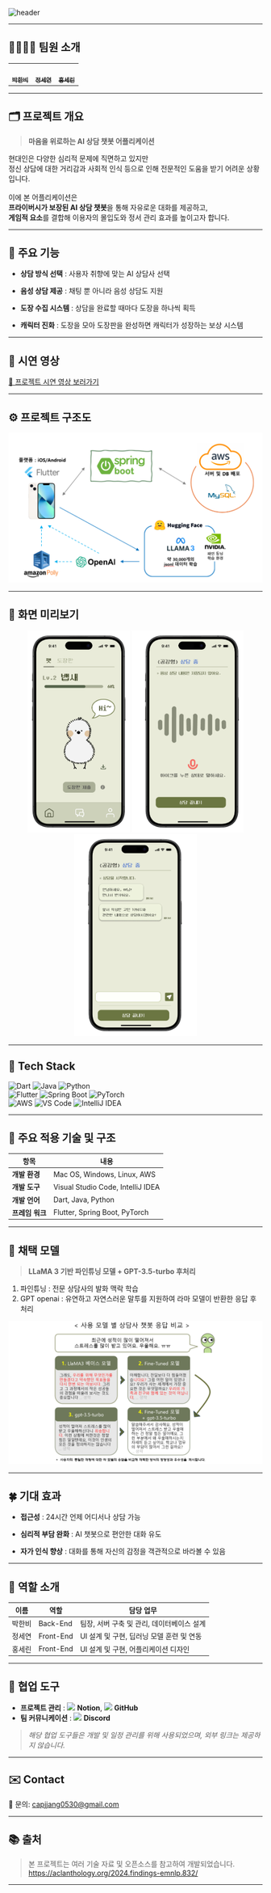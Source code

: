![header](https://capsule-render.vercel.app/api?type=waving&color=gradient&height=200&text=Welcome!%20We're%20Team.CapJjang👋&fontSize=40)<br>

</div>

---

## 👨‍👩‍👧‍👧 팀원 소개

<table>
  <tbody>
    <tr>
      <td align="center"><a href="https://github.com/Park-Han-bi"><img src="https://avatars.githubusercontent.com/u/146988153?v=4" width="150px;" alt=""/><br /><sub><b>박한비</b></sub></a><br /></td>
      <td align="center"><a href="https://github.com/sseyeonn"><img src="https://github.com/user-attachments/assets/ccff23b6-873c-4a70-b58a-a1038c6de7d6" width="150px;" alt=""/><br /><sub><b>정세연</b></sub></a><br /></td>
      <td align="center"><a href="https://github.com/tpfls"><img src="https://avatars.githubusercontent.com/u/165572388?v=4" width="150px;" alt=""/><br /><sub><b>홍세린</b></sub></a><br /></td>
    </tr>
  </tbody>
</table>

---

## 🗂️ 프로젝트 개요

> **마음을 위로하는
AI 상담 챗봇 어플리케이션**

현대인은 다양한 심리적 문제에 직면하고 있지만<br>
정신 상담에 대한 거리감과 사회적 인식 등으로 인해 전문적인 도움을 받기
어려운 상황입니다. <br><br>
이에 본 어플리케이션은 <br>**프라이버시가 보장된 AI 상담 챗봇**을 통해 자유로운 대화를 제공하고, <br>**게임적 요소**를
결합해 이용자의 몰입도와 정서 관리 효과를 높이고자 합니다.

---

## 🔑 주요 기능

- **상담 방식 선택** : 사용자 취향에 맞는 AI 상담사 선택
  
- **음성 상담 제공** : 채팅 뿐 아니라 음성 상담도 지원
  
- **도장 수집 시스템** : 상담을 완료할 때마다 도장을 하나씩 획득
  
- **캐릭터 진화** : 도장을 모아 도장판을 완성하면 캐릭터가 성장하는 보상 시스템

---

## 🎥 시연 영상

[🔗 프로젝트 시연 영상 보러가기](https://your-demo-video-link.com)

---

## ⚙️ 프로젝트 구조도

<div align="center">
  <img src="./images/구조도.png" style="max-width: 100%; height: auto;" />
</div>

---

## 📸 화면 미리보기

<div align="center">
  <img src="./images/1.png" height="400"/>
  <img src="./images/2.png" height="400"/>
  <img src="./images/3.png" height="400"/>
</div>


---

## 🔧 Tech Stack

![Dart](https://img.shields.io/badge/Dart-0175C2?style=for-the-badge&logo=dart&logoColor=white)
![Java](https://img.shields.io/badge/Java-007396?style=for-the-badge&logo=java&logoColor=white)
![Python](https://img.shields.io/badge/Python-3776AB?style=for-the-badge&logo=python&logoColor=white)
<br>
![Flutter](https://img.shields.io/badge/Flutter-02569B?style=for-the-badge&logo=flutter&logoColor=white)
![Spring Boot](https://img.shields.io/badge/SpringBoot-6DB33F?style=for-the-badge&logo=springboot&logoColor=white)
![PyTorch](https://img.shields.io/badge/PyTorch-EE4C2C?style=for-the-badge&logo=pytorch&logoColor=white)
<br>
![AWS](https://img.shields.io/badge/AWS-232F3E?style=for-the-badge&logo=amazonaws&logoColor=white)
![VS Code](https://img.shields.io/badge/VSCode-007ACC?style=for-the-badge&logo=visualstudiocode&logoColor=white)
![IntelliJ IDEA](https://img.shields.io/badge/IntelliJIDEA-000000?style=for-the-badge&logo=intellijidea&logoColor=white)

---

## 🧰 주요 적용 기술 및 구조

| 항목 | 내용 |
|------|------|
| **개발 환경** | Mac OS, Windows, Linux, AWS |
| **개발 도구** | Visual Studio Code, IntelliJ IDEA |
| **개발 언어** | Dart, Java, Python |
| **프레임 워크** | Flutter, Spring Boot, PyTorch |

---

## 🤖 채택 모델

> **LLaMA 3 기반 파인튜닝 모델 + GPT-3.5-turbo 후처리**

1. 파인튜닝 : 전문 상담사의 발화 맥락 학습
2. GPT openai : 유연하고 자연스러운 말투를 지원하여 라마 모델이 반환한 응답 후처리

<div align="center">
  <img src="./images/모델비교.png" style="max-width: 100%; height: auto;" />
</div>

---

## 🍀 기대 효과

- **접근성** : 24시간 언제 어디서나 상담 가능
  
- **심리적 부담 완화** : AI 챗봇으로 편안한 대화 유도
  
- **자가 인식 향상** : 대화를 통해 자신의 감정을 객관적으로 바라볼 수 있음

---

## 👥 역할 소개

| 이름 | 역할 | 담당 업무 |
|------|------|------------|
| 박한비 | Back-End | 팀장, 서버 구축 및 관리, 데이터베이스 설계 |
| 정세연 | Front-End | UI 설계 및 구현, 딥러닝 모델 훈련 및 연동 |
| 홍세린 | Front-End | UI 설계 및 구현, 어플리케이션 디자인 |

---

## 📎 협업 도구

- **프로젝트 관리** : <img src="https://www.venturesquare.net/wp-content/uploads/2020/06/notion.png" width="20"/> **Notion**,
  <img src="https://cdn-icons-png.flaticon.com/512/25/25231.png" width="20"/> **GitHub**
- **팀 커뮤니케이션** : <img src="https://encrypted-tbn0.gstatic.com/images?q=tbn:ANd9GcR8aMugg7LWDXqkWc-9JlApM4MLPXhi-EPDYA&s" width="20"/> **Discord**

> *해당 협업 도구들은 개발 및 일정 관리를 위해 사용되었으며, 외부 링크는 제공하지 않습니다.*

---

## ✉️ Contact

📮 문의: [capjjang0530@gmail.com](mailto:capjjang0530@gmail.com)

---

## 📚 출처

> 본 프로젝트는 여러 기술 자료 및 오픈소스를 참고하여 개발되었습니다.  
<https://aclanthology.org/2024.findings-emnlp.832/>

---


